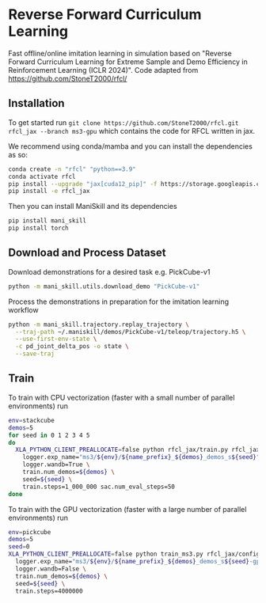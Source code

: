 # Reverse Forward Curriculum Learning

Fast offline/online imitation learning in simulation based on "Reverse Forward Curriculum Learning for Extreme Sample and Demo Efficiency in Reinforcement Learning (ICLR 2024)". Code adapted from https://github.com/StoneT2000/rfcl/

## Installation
To get started run `git clone https://github.com/StoneT2000/rfcl.git rfcl_jax --branch ms3-gpu` which contains the code for RFCL written in jax.

We recommend using conda/mamba and you can install the dependencies as so:

```bash
conda create -n "rfcl" "python==3.9"
conda activate rfcl
pip install --upgrade "jax[cuda12_pip]" -f https://storage.googleapis.com/jax-releases/jax_cuda_releases.html
pip install -e rfcl_jax
```

Then you can install ManiSkill and its dependencies

```bash
pip install mani_skill
pip install torch
```

## Download and Process Dataset

Download demonstrations for a desired task e.g. PickCube-v1
```bash
python -m mani_skill.utils.download_demo "PickCube-v1"
```

Process the demonstrations in preparation for the imitation learning workflow
```bash
python -m mani_skill.trajectory.replay_trajectory \
  --traj-path ~/.maniskill/demos/PickCube-v1/teleop/trajectory.h5 \
  --use-first-env-state \
  -c pd_joint_delta_pos -o state \
  --save-traj
```

## Train

To train with CPU vectorization (faster with a small number of parallel environments) run

```bash
env=stackcube
demos=5
for seed in 0 1 2 3 4 5
do
  XLA_PYTHON_CLIENT_PREALLOCATE=false python rfcl_jax/train.py rfcl_jax/configs/ms3-cpu/sac_ms3_${env}.yml \
    logger.exp_name="ms3/${env}/${name_prefix}_${demos}_demos_s${seed}" \
    logger.wandb=True \
    train.num_demos=${demos} \
    seed=${seed} \
    train.steps=1_000_000 sac.num_eval_steps=50
done
```

To train with the GPU vectorization (faster with a large number of parallel environments) run
```bash
env=pickcube
demos=5
seed=0
XLA_PYTHON_CLIENT_PREALLOCATE=false python train_ms3.py rfcl_jax/configs/ms3-gpu/sac_ms3_${env}.yml \
  logger.exp_name="ms3/${env}/${name_prefix}_${demos}_demos_s${seed}-gpusim" \
  logger.wandb=False \
  train.num_demos=${demos} \
  seed=${seed} \
  train.steps=4000000
```